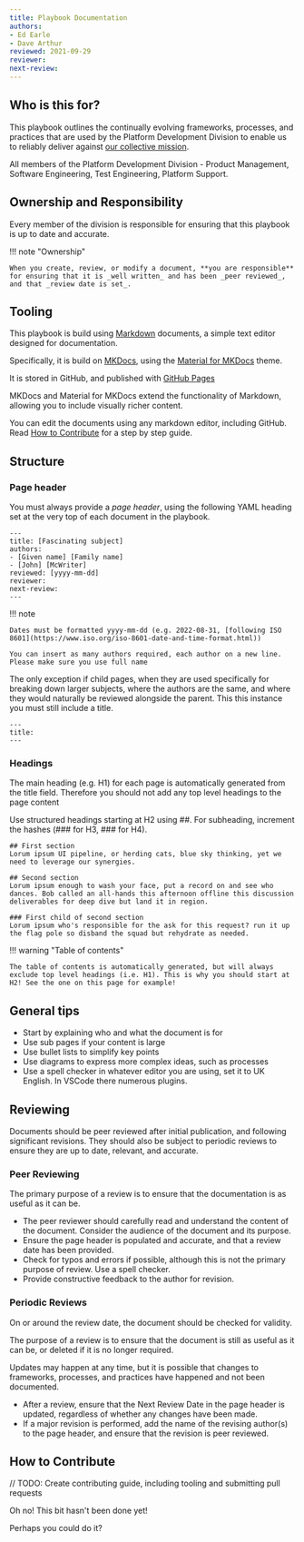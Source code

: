 ```yaml
---
title: Playbook Documentation
authors: 
- Ed Earle 
- Dave Arthur 
reviewed: 2021-09-29
reviewer:
next-review:
---
```



## Who is this for?
This playbook outlines the continually evolving frameworks, processes, and practices that are used by the Platform Development Division to enable us to reliably deliver against [our collective mission](/1.-Welcome/Mission).

All members of the Platform Development Division - Product Management, Software Engineering, Test Engineering, Platform Support.

## Ownership and Responsibility
Every member of the division is responsible for ensuring that this playbook is up to date and accurate.

!!! note "Ownership" 

    When you create, review, or modify a document, **you are responsible** for ensuring that it is _well written_ and has been _peer reviewed_, and that _review date is set_.

## Tooling

This playbook is build using [Markdown](https://www.markdownguide.org/) documents, a simple text editor designed for documentation.

Specifically, it is build on [MKDocs](https://www.mkdocs.org/), using the [Material for MKDocs](https://squidfunk.github.io/) theme.

It is stored in GitHub, and published with [GitHub Pages](https://pages.github.com/)

MKDocs and Material for MKDocs extend the functionality of Markdown, allowing you to include visually richer content.

You can edit the documents using any markdown editor, including GitHub. Read [How to Contribute](#how-to-contribute) for a step by step guide.

## Structure

### Page header

You must always provide a _page header_, using the following YAML heading set at the very top of each document in the playbook. 

```
---
title: [Fascinating subject]
authors: 
- [Given name] [Family name]
- [John] [McWriter]
reviewed: [yyyy-mm-dd]
reviewer:
next-review:
---
```

!!! note 

    Dates must be formatted yyyy-mm-dd (e.g. 2022-08-31, [following ISO 8601](https://www.iso.org/iso-8601-date-and-time-format.html)) 

    You can insert as many authors required, each author on a new line. Please make sure you use full name


The only exception if child pages, when they are used specifically for breaking down larger subjects, where the authors are the same, and where they would naturally be reviewed alongside the parent. This this instance you must still include a title.

```
---
title:
---
```

### Headings

The main heading (e.g. H1) for each page is automatically generated from the title field. Therefore you should not add any top level headings to the page content 

Use structured headings starting at H2 using ##. For subheading, increment the hashes (### for H3, ### for H4).

```
## First section
Lorum ipsum UI pipeline, or herding cats, blue sky thinking, yet we need to leverage our synergies.

## Second section
Lorum ipsum enough to wash your face, put a record on and see who dances. Bob called an all-hands this afternoon offline this discussion deliverables for deep dive but land it in region.

### First child of second section
Lorum ipsum who's responsible for the ask for this request? run it up the flag pole so disband the squad but rehydrate as needed.

```

!!! warning "Table of contents"

    The table of contents is automatically generated, but will always exclude top level headings (i.e. H1). This is why you should start at H2! See the one on this page for example!

## General tips

* Start by explaining who and what the document is for
* Use sub pages if your content is large
* Use bullet lists to simplify key points
* Use diagrams to express more complex ideas, such as processes
* Use a spell checker in whatever editor you are using, set it to UK English. In VSCode there numerous plugins.


## Reviewing
Documents should be peer reviewed after initial publication, and following significant revisions. They should also be subject to periodic reviews to ensure they are up to date, relevant, and accurate.

### Peer Reviewing
The primary purpose of a review is to ensure that the documentation is as useful as it can be. 

- The peer reviewer should carefully read and understand the content of the document. Consider the audience of the document and its purpose. 
- Ensure the page header is populated and accurate, and that a review date has been provided.
- Check for typos and errors if possible, although this is not the primary purpose of review. Use a spell checker.
- Provide constructive feedback to the author for revision.

### Periodic Reviews
On or around the review date, the document should be checked for validity. 

The purpose of a review is to ensure that the document is still as useful as it can be, or deleted if it is no longer required.

Updates may happen at any time, but it is possible that changes to frameworks, processes, and practices have happened and not been documented. 

- After a review, ensure that the Next Review Date in the page header is updated, regardless of whether any changes have been made.
- If a major revision is performed, add the name of the revising author(s) to the page header, and ensure that the revision is peer reviewed.

## How to Contribute

// TODO: Create contributing guide, including tooling and submitting pull requests

Oh no! This bit hasn't been done yet!

Perhaps you could do it?
